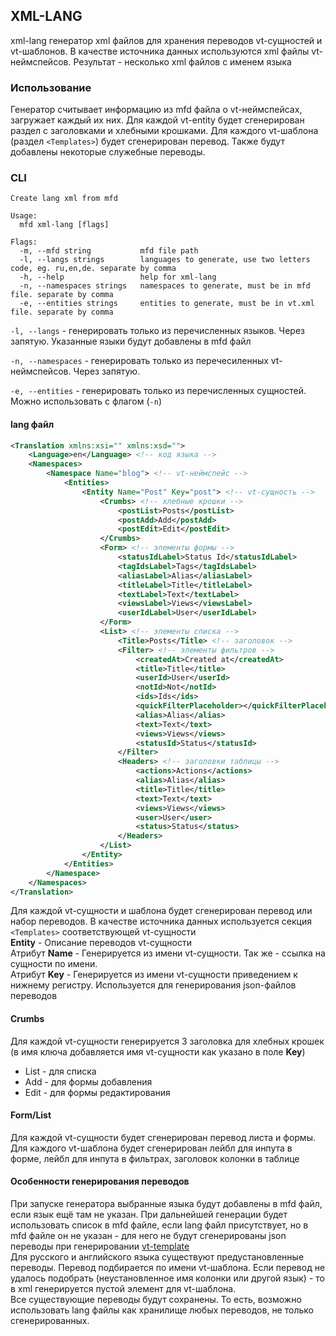 ## XML-LANG

xml-lang генератор xml файлов для хранения переводов vt-сущностей и vt-шаблонов. В качестве источника данных используются xml файлы vt-неймспейсов. Результат - несколько xml файлов с именем языка

### Использование

Генератор считывает информацию из mfd файла о vt-неймспейсах, загружает каждый их них. Для каждой vt-entity будет сгенерирован раздел с заголовками и хлебными крошками. Для каждого vt-шаблона (раздел `<Templates>`) будет сгенерирован перевод. Также будут добавлены некоторые служебные переводы. 

### CLI
```
Create lang xml from mfd

Usage:
  mfd xml-lang [flags]

Flags:
  -m, --mfd string           mfd file path
  -l, --langs strings        languages to generate, use two letters code, eg. ru,en,de. separate by comma
  -h, --help                 help for xml-lang
  -n, --namespaces strings   namespaces to generate, must be in mfd file. separate by comma
  -e, --entities strings     entities to generate, must be in vt.xml file. separate by comma
```

`-l, --langs` - генерировать только из перечисленных языков. Через запятую. Указанные языки будут добавлены в mfd файл

`-n, --namespaces` - генерировать только из перечесиленных vt-неймспейсов. Через запятую.

`-e, --entities` - генерировать только из перечисленных сущностей. Можно использовать с флагом (`-n`)

#### lang файл

```xml
<Translation xmlns:xsi="" xmlns:xsd="">
    <Language>en</Language> <!-- код языка -->
    <Namespaces>
        <Namespace Name="blog"> <!-- vt-неймспейс -->
            <Entities>
                <Entity Name="Post" Key="post"> <!-- vt-сущность -->
                    <Crumbs> <!-- хлебные крошки -->
                        <postList>Posts</postList>
                        <postAdd>Add</postAdd>
                        <postEdit>Edit</postEdit>
                    </Crumbs>
                    <Form> <!-- элементы формы -->
                        <statusIdLabel>Status Id</statusIdLabel>
                        <tagIdsLabel>Tags</tagIdsLabel>
                        <aliasLabel>Alias</aliasLabel>
                        <titleLabel>Title</titleLabel>
                        <textLabel>Text</textLabel>
                        <viewsLabel>Views</viewsLabel>
                        <userIdLabel>User</userIdLabel>
                    </Form>
                    <List> <!-- элементы списка -->
                        <Title>Posts</Title> <!-- заголовок -->
                        <Filter> <!-- элементы фильтров -->
                            <createdAt>Created at</createdAt>
                            <title>Title</title>
                            <userId>User</userId>
                            <notId>Not</notId>
                            <ids>Ids</ids>
                            <quickFilterPlaceholder></quickFilterPlaceholder>
                            <alias>Alias</alias>
                            <text>Text</text>
                            <views>Views</views>
                            <statusId>Status</statusId>
                        </Filter>
                        <Headers> <!-- заголовки таблицы -->
                            <actions>Actions</actions>
                            <alias>Alias</alias>
                            <title>Title</title>
                            <text>Text</text>
                            <views>Views</views>
                            <user>User</user>
                            <status>Status</status>
                        </Headers>
                    </List>
                </Entity>
            </Entities>
        </Namespace>
    </Namespaces>
</Translation>
``` 

Для каждой vt-сущности и шаблона будет сгенерирован перевод или набор переводов. В качестве источника данных используется секция `<Templates>` соответствующей vt-сущности  
**Entity** - Описание переводов vt-сущности   
Атрибут **Name** - Генерируется из имени vt-сущности. Так же - ссылка на сущности по имени.  
Атрибут **Key** - Генерируется из имени vt-сущности приведением к нижнему регистру. Используется для генерирования json-файлов переводов    

#### Crumbs

Для каждой vt-сущности генерируется 3 заголовка для хлебных крошек (в имя ключа добавляется имя vt-сущности как указано в поле **Key**)
- List - для списка
- Add - для формы добавления
- Edit - для формы редактирования

#### Form/List

Для каждой vt-сущности будет сгенерирован перевод листа и формы.
Для каждого vt-шаблона будет сгенерирован лейбл для инпута в форме, лейбл для инпута в фильтрах, заголовок колонки в таблице 

#### Особенности генерирования переводов

При запуске генератора выбранные языка будут добавлены в mfd файл, если язык ещё там не указан. При дальнейшей генерации будет использовать список в mfd файле, если lang файл присутствует, но в mfd файле он не указан - для него не будут сгенерированы json переводы при генерировании [vt-template](/generators/vt-template)   
Для русского и английского языка существуют предустановленные переводы. Перевод подбирается по имени vt-шаблона. Если перевод не удалось подобрать (неустановленное имя колонки или другой язык) - то в xml генерируется пустой элемент для vt-шаблона.  
Все существующие переводы будут сохранены. То есть, возможно использовать lang файлы как хранилище любых переводов, не только сгенерированных.  
